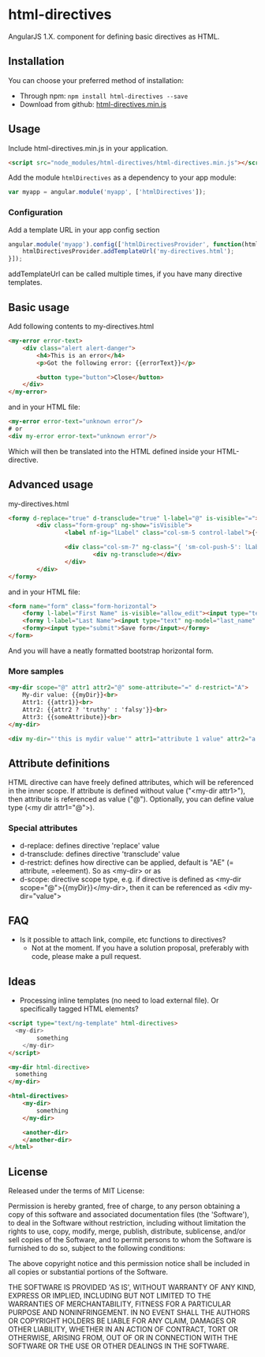 html-directives
===============

AngularJS 1.X. component for defining basic directives as HTML.

<!---
[![Build Status](https://travis-ci.org/Enkora/html-directives.png?branch=master)](https://travis-ci.org/Enkora/html-directives)
[![Coverage Status](https://coveralls.io/repos/Enkora/html-directives/badge.png)](https://coveralls.io/r/Enkora/html-directives)
-->

Installation
------------

You can choose your preferred method of installation:
* Through npm: `npm install html-directives --save`
* Download from github: [html-directives.min.js](https://github.com/Enkora/html-directives/raw/master/html-directives.min.js)

Usage
-----
Include html-directives.min.js in your application.

```html
<script src="node_modules/html-directives/html-directives.min.js"></script>
```

Add the module `htmlDirectives` as a dependency to your app module:

```js
var myapp = angular.module('myapp', ['htmlDirectives']);
```

### Configuration

Add a template URL in your app config section

```js
angular.module('myapp').config(['htmlDirectivesProvider', function(htmlDirectivesProvider) {
	htmlDirectivesProvider.addTemplateUrl('my-directives.html');
}]);

```
addTemplateUrl can be called multiple times, if you have many directive templates.

## Basic usage
Add following contents to my-directives.html

```html
<my-error error-text>
	<div class="alert alert-danger">
		<h4>This is an error</h4>
		<p>Got the following error: {{errorText}}</p>

		<button type="button">Close</button>
	</div>
</my-error>
```

and in your HTML file:

```html
<my-error error-text="unknown error"/>
# or
<div my-error error-text="unknown error"/>
```

Which will then be translated into the HTML defined inside your HTML-directive.

## Advanced usage
my-directives.html

```html
<formy d-replace="true" d-transclude="true" l-label="@" is-visible="=">
		<div class="form-group" ng-show="isVisible">
				<label nf-ig="lLabel" class="col-sm-5 control-label">{{lLabel}}</label>

				<div class="col-sm-7" ng-class="{ 'sm-col-push-5': lLabel }">
						<div ng-transclude></div>
				</div>
		</div>
</formy>
```

and in your HTML file:

```html
<form name="form" class="form-horizontal">
	<formy l-label="First Name" is-visible="allow_edit"><input type="text" ng-model="first_name" class="form-control"></formy>
	<formy l-label="Last Name"><input type="text" ng-model="last_name" class="form-control"></formy>
	<formy><input type="submit">Save form</input></formy>
</form>
```
And you will have a neatly formatted bootstrap horizontal form.

### More samples

```html
<my-dir scope="@" attr1 attr2="@" some-attribute="=" d-restrict="A">
	My-dir value: {{myDir}}<br>
	Attr1: {{attr1}}<br>
	Attr2: {{attr2 ? 'truthy' : 'falsy'}}<br>
	Attr3: {{someAttribute}}<br>
</my-dir>
```

```html
<div my-dir="'this is mydir value'" attr1="attribute 1 value" attr2="a == 'b' || something == true" some-attribute="something"></div>
```

## Attribute definitions

HTML directive can have freely defined attributes, which will be referenced in the inner scope. If attribute is defined without value ("&lt;my-dir attr1>"), then attribute is referenced as value ("@"). Optionally, you can define value type (&lt;my dir attr1="@">).

### Special attributes
- d-replace: defines directive 'replace' value
- d-transclude: defines directive 'transclude' value
- d-restrict: defines how directive can be applied, default is "AE" (= attribute, =eleement). So as &lt;my-dir> or as <div my-dir>
- d-scope: directive scope type, e.g. if directive is defined as &lt;my-dir scope="@">{{myDir}}&lt;/my-dir>, then it can be referenced as &lt;div my-dir="value">

## FAQ
- Is it possible to attach link, compile, etc functions to directives?
  - Not at the moment. If you have a solution proposal, preferably with code, please make a pull request.

## Ideas
- Processing inline templates (no need to load external file). Or specifically tagged HTML elements?

```html
<script type="text/ng-template" html-directives>
  <my-dir>
		something
	</my-dir>
</script>

<my-dir html-directive>
  something
</my-dir>

<html-directives>
	<my-dir>
		something
	</my-dir>

	<another-dir>
	</another-dir>
</html>
```

License
----

Released under the terms of MIT License:

Permission is hereby granted, free of charge, to any person obtaining
a copy of this software and associated documentation files (the
'Software'), to deal in the Software without restriction, including
without limitation the rights to use, copy, modify, merge, publish,
distribute, sublicense, and/or sell copies of the Software, and to
permit persons to whom the Software is furnished to do so, subject to
the following conditions:

The above copyright notice and this permission notice shall be
included in all copies or substantial portions of the Software.

THE SOFTWARE IS PROVIDED 'AS IS', WITHOUT WARRANTY OF ANY KIND,
EXPRESS OR IMPLIED, INCLUDING BUT NOT LIMITED TO THE WARRANTIES OF
MERCHANTABILITY, FITNESS FOR A PARTICULAR PURPOSE AND NONINFRINGEMENT.
IN NO EVENT SHALL THE AUTHORS OR COPYRIGHT HOLDERS BE LIABLE FOR ANY
CLAIM, DAMAGES OR OTHER LIABILITY, WHETHER IN AN ACTION OF CONTRACT,
TORT OR OTHERWISE, ARISING FROM, OUT OF OR IN CONNECTION WITH THE
SOFTWARE OR THE USE OR OTHER DEALINGS IN THE SOFTWARE.
